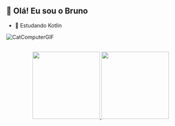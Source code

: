 <!---
brujp/brujp is a ✨ special ✨ repository because its `README.md` (this file) appears on your GitHub profile.
You can click the Preview link to take a look at your changes.
--->
## 👋 Olá! Eu sou o Bruno

- 🌱 Estudando Kotlin

![CatComputerGIF](https://user-images.githubusercontent.com/31456501/158460768-87a03617-8f72-45ec-8200-7015df35b1e4.gif)

<br>

<div align="center">
  <a href="https://github.com/brujp">
  <img height="180em" src="https://github-readme-stats.vercel.app/api?username=brujp&show_icons=true&theme=onedark&include_all_commits=true&count_private=true"/>
  <img height="180em" src="https://github-readme-stats.vercel.app/api/top-langs/?username=brujp&layout=compact&langs_count=7&theme=onedark"/>
</div>





